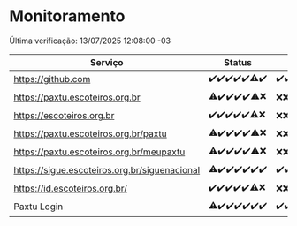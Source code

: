 # Monitoramento

Última verificação: 13/07/2025 12:08:00 -03

|Serviço|Status|Últimas 24h|
|---|---|---|
|https://github.com|<span title="2025-07-06: OK=23">✔️</span><span title="2025-07-07: OK=23">✔️</span><span title="2025-07-08: OK=23">✔️</span><span title="2025-07-09: OK=23">✔️</span><span title="2025-07-10: OK=23">✔️</span><span title="2025-07-11: OK=22, Falhas=1">⚠️</span><span title="2025-07-12: OK=14">✔️</span>|<span title="12/07/2025 12:08:00 -03 : 200">✔️</span><span title="12/07/2025 13:10:00 -03 : 200">✔️</span><span title="12/07/2025 14:07:00 -03 : 200">✔️</span><span title="12/07/2025 15:12:00 -03 : 200">✔️</span><span title="12/07/2025 16:07:00 -03 : 200">✔️</span><span title="12/07/2025 17:09:00 -03 : 200">✔️</span><span title="12/07/2025 18:08:00 -03 : 200">✔️</span><span title="12/07/2025 19:09:00 -03 : 200">✔️</span><span title="12/07/2025 20:10:00 -03 : 200">✔️</span><span title="12/07/2025 21:56:00 -03 : 200">✔️</span><span title="12/07/2025 23:58:00 -03 : 200">✔️</span><span title="13/07/2025 00:57:00 -03 : 200">✔️</span><span title="13/07/2025 01:34:00 -03 : 200">✔️</span><span title="13/07/2025 02:13:00 -03 : 200">✔️</span><span title="13/07/2025 03:13:00 -03 : 200">✔️</span><span title="13/07/2025 04:11:00 -03 : 200">✔️</span><span title="13/07/2025 05:12:00 -03 : 200">✔️</span><span title="13/07/2025 06:10:00 -03 : 200">✔️</span><span title="13/07/2025 07:09:00 -03 : 200">✔️</span><span title="13/07/2025 08:07:00 -03 : 200">✔️</span><span title="13/07/2025 09:17:00 -03 : 200">✔️</span><span title="13/07/2025 10:21:00 -03 : 200">✔️</span><span title="13/07/2025 11:08:00 -03 : 200">✔️</span><span title="13/07/2025 12:08:00 -03 : 200">✔️</span>|
|https://paxtu.escoteiros.org.br|<span title="2025-07-06: OK=22, Falhas=1">⚠️</span><span title="2025-07-07: OK=23">✔️</span><span title="2025-07-08: OK=23">✔️</span><span title="2025-07-09: OK=23">✔️</span><span title="2025-07-10: OK=23">✔️</span><span title="2025-07-11: OK=17, Falhas=6">⚠️</span><span title="2025-07-12: Falhas=14">❌</span>|<span title="12/07/2025 12:08:00 -03 : 403">❌</span><span title="12/07/2025 13:10:00 -03 : 403">❌</span><span title="12/07/2025 14:07:00 -03 : 403">❌</span><span title="12/07/2025 15:12:00 -03 : 403">❌</span><span title="12/07/2025 16:07:00 -03 : 403">❌</span><span title="12/07/2025 17:09:00 -03 : 403">❌</span><span title="12/07/2025 18:08:00 -03 : 403">❌</span><span title="12/07/2025 19:09:00 -03 : 403">❌</span><span title="12/07/2025 20:10:00 -03 : 403">❌</span><span title="12/07/2025 21:56:00 -03 : 403">❌</span><span title="12/07/2025 23:58:00 -03 : 403">❌</span><span title="13/07/2025 00:57:00 -03 : 403">❌</span><span title="13/07/2025 01:34:00 -03 : 403">❌</span><span title="13/07/2025 02:13:00 -03 : 403">❌</span><span title="13/07/2025 03:13:00 -03 : 403">❌</span><span title="13/07/2025 04:11:00 -03 : 403">❌</span><span title="13/07/2025 05:12:00 -03 : 403">❌</span><span title="13/07/2025 06:10:00 -03 : 403">❌</span><span title="13/07/2025 07:09:00 -03 : 403">❌</span><span title="13/07/2025 08:07:00 -03 : 403">❌</span><span title="13/07/2025 09:17:00 -03 : 403">❌</span><span title="13/07/2025 10:21:00 -03 : 403">❌</span><span title="13/07/2025 11:08:00 -03 : 403">❌</span><span title="13/07/2025 12:08:00 -03 : 403">❌</span>|
|https://escoteiros.org.br|<span title="2025-07-06: OK=23">✔️</span><span title="2025-07-07: OK=23">✔️</span><span title="2025-07-08: OK=23">✔️</span><span title="2025-07-09: OK=23">✔️</span><span title="2025-07-10: OK=23">✔️</span><span title="2025-07-11: OK=16, Falhas=7">⚠️</span><span title="2025-07-12: Falhas=14">❌</span>|<span title="12/07/2025 12:08:00 -03 : 403">❌</span><span title="12/07/2025 13:10:00 -03 : 403">❌</span><span title="12/07/2025 14:07:00 -03 : 403">❌</span><span title="12/07/2025 15:12:00 -03 : 403">❌</span><span title="12/07/2025 16:07:00 -03 : 403">❌</span><span title="12/07/2025 17:09:00 -03 : 403">❌</span><span title="12/07/2025 18:08:00 -03 : 403">❌</span><span title="12/07/2025 19:09:00 -03 : 403">❌</span><span title="12/07/2025 20:10:00 -03 : 403">❌</span><span title="12/07/2025 21:56:00 -03 : 403">❌</span><span title="12/07/2025 23:58:00 -03 : 403">❌</span><span title="13/07/2025 00:58:00 -03 : 403">❌</span><span title="13/07/2025 01:34:00 -03 : 403">❌</span><span title="13/07/2025 02:13:00 -03 : 403">❌</span><span title="13/07/2025 03:13:00 -03 : 403">❌</span><span title="13/07/2025 04:11:00 -03 : 403">❌</span><span title="13/07/2025 05:12:00 -03 : 403">❌</span><span title="13/07/2025 06:10:00 -03 : 403">❌</span><span title="13/07/2025 07:09:00 -03 : 403">❌</span><span title="13/07/2025 08:07:00 -03 : 403">❌</span><span title="13/07/2025 09:17:00 -03 : 403">❌</span><span title="13/07/2025 10:21:00 -03 : 403">❌</span><span title="13/07/2025 11:08:00 -03 : 403">❌</span><span title="13/07/2025 12:08:00 -03 : 403">❌</span>|
|https://paxtu.escoteiros.org.br/paxtu|<span title="2025-07-06: OK=22, Falhas=1">⚠️</span><span title="2025-07-07: OK=23">✔️</span><span title="2025-07-08: OK=23">✔️</span><span title="2025-07-09: OK=23">✔️</span><span title="2025-07-10: OK=23">✔️</span><span title="2025-07-11: OK=17, Falhas=6">⚠️</span><span title="2025-07-12: Falhas=14">❌</span>|<span title="12/07/2025 12:08:00 -03 : 403">❌</span><span title="12/07/2025 13:10:00 -03 : 403">❌</span><span title="12/07/2025 14:07:00 -03 : 403">❌</span><span title="12/07/2025 15:12:00 -03 : 403">❌</span><span title="12/07/2025 16:07:00 -03 : 403">❌</span><span title="12/07/2025 17:09:00 -03 : 403">❌</span><span title="12/07/2025 18:08:00 -03 : 403">❌</span><span title="12/07/2025 19:09:00 -03 : 403">❌</span><span title="12/07/2025 20:10:00 -03 : 403">❌</span><span title="12/07/2025 21:56:00 -03 : 403">❌</span><span title="12/07/2025 23:58:00 -03 : 403">❌</span><span title="13/07/2025 00:58:00 -03 : 403">❌</span><span title="13/07/2025 01:34:00 -03 : 403">❌</span><span title="13/07/2025 02:13:00 -03 : 403">❌</span><span title="13/07/2025 03:14:00 -03 : 403">❌</span><span title="13/07/2025 04:11:00 -03 : 403">❌</span><span title="13/07/2025 05:12:00 -03 : 403">❌</span><span title="13/07/2025 06:10:00 -03 : 403">❌</span><span title="13/07/2025 07:09:00 -03 : 403">❌</span><span title="13/07/2025 08:07:00 -03 : 403">❌</span><span title="13/07/2025 09:17:00 -03 : 403">❌</span><span title="13/07/2025 10:21:00 -03 : 403">❌</span><span title="13/07/2025 11:08:00 -03 : 403">❌</span><span title="13/07/2025 12:08:00 -03 : 403">❌</span>|
|https://paxtu.escoteiros.org.br/meupaxtu|<span title="2025-07-06: OK=22, Falhas=1">⚠️</span><span title="2025-07-07: OK=23">✔️</span><span title="2025-07-08: OK=23">✔️</span><span title="2025-07-09: OK=23">✔️</span><span title="2025-07-10: OK=23">✔️</span><span title="2025-07-11: OK=17, Falhas=6">⚠️</span><span title="2025-07-12: Falhas=14">❌</span>|<span title="12/07/2025 12:08:00 -03 : 403">❌</span><span title="12/07/2025 13:10:00 -03 : 403">❌</span><span title="12/07/2025 14:07:00 -03 : 403">❌</span><span title="12/07/2025 15:12:00 -03 : 403">❌</span><span title="12/07/2025 16:07:00 -03 : 403">❌</span><span title="12/07/2025 17:09:00 -03 : 403">❌</span><span title="12/07/2025 18:08:00 -03 : 403">❌</span><span title="12/07/2025 19:09:00 -03 : 403">❌</span><span title="12/07/2025 20:10:00 -03 : 403">❌</span><span title="12/07/2025 21:56:00 -03 : 403">❌</span><span title="12/07/2025 23:58:00 -03 : 403">❌</span><span title="13/07/2025 00:58:00 -03 : 403">❌</span><span title="13/07/2025 01:34:00 -03 : 403">❌</span><span title="13/07/2025 02:13:00 -03 : 403">❌</span><span title="13/07/2025 03:14:00 -03 : 403">❌</span><span title="13/07/2025 04:11:00 -03 : 403">❌</span><span title="13/07/2025 05:12:00 -03 : 403">❌</span><span title="13/07/2025 06:10:00 -03 : 403">❌</span><span title="13/07/2025 07:09:00 -03 : 403">❌</span><span title="13/07/2025 08:07:00 -03 : 403">❌</span><span title="13/07/2025 09:17:00 -03 : 403">❌</span><span title="13/07/2025 10:21:00 -03 : 403">❌</span><span title="13/07/2025 11:08:00 -03 : 403">❌</span><span title="13/07/2025 12:08:00 -03 : 403">❌</span>|
|https://sigue.escoteiros.org.br/siguenacional|<span title="2025-07-06: OK=22, Falhas=1">⚠️</span><span title="2025-07-07: OK=23">✔️</span><span title="2025-07-08: OK=23">✔️</span><span title="2025-07-09: OK=23">✔️</span><span title="2025-07-10: OK=23">✔️</span><span title="2025-07-11: OK=23">✔️</span><span title="2025-07-12: OK=14">✔️</span>|<span title="12/07/2025 12:08:00 -03 : 200">✔️</span><span title="12/07/2025 13:10:00 -03 : 200">✔️</span><span title="12/07/2025 14:07:00 -03 : 200">✔️</span><span title="12/07/2025 15:12:00 -03 : 200">✔️</span><span title="12/07/2025 16:07:00 -03 : 200">✔️</span><span title="12/07/2025 17:09:00 -03 : 200">✔️</span><span title="12/07/2025 18:08:00 -03 : 200">✔️</span><span title="12/07/2025 19:09:00 -03 : 200">✔️</span><span title="12/07/2025 20:10:00 -03 : 200">✔️</span><span title="12/07/2025 21:56:00 -03 : 200">✔️</span><span title="12/07/2025 23:58:00 -03 : 200">✔️</span><span title="13/07/2025 00:58:00 -03 : 200">✔️</span><span title="13/07/2025 01:34:00 -03 : 200">✔️</span><span title="13/07/2025 02:13:00 -03 : 200">✔️</span><span title="13/07/2025 03:14:00 -03 : 200">✔️</span><span title="13/07/2025 04:11:00 -03 : 200">✔️</span><span title="13/07/2025 05:12:00 -03 : 200">✔️</span><span title="13/07/2025 06:10:00 -03 : 200">✔️</span><span title="13/07/2025 07:09:00 -03 : 200">✔️</span><span title="13/07/2025 08:07:00 -03 : 200">✔️</span><span title="13/07/2025 09:17:00 -03 : 200">✔️</span><span title="13/07/2025 10:21:00 -03 : 200">✔️</span><span title="13/07/2025 11:08:00 -03 : 200">✔️</span><span title="13/07/2025 12:08:00 -03 : 200">✔️</span>|
|https://id.escoteiros.org.br/|<span title="2025-07-06: OK=23">✔️</span><span title="2025-07-07: OK=23">✔️</span><span title="2025-07-08: OK=23">✔️</span><span title="2025-07-09: OK=23">✔️</span><span title="2025-07-10: OK=23">✔️</span><span title="2025-07-11: OK=16, Falhas=7">⚠️</span><span title="2025-07-12: Falhas=14">❌</span>|<span title="12/07/2025 12:08:00 -03 : 403">❌</span><span title="12/07/2025 13:10:00 -03 : 403">❌</span><span title="12/07/2025 14:07:00 -03 : 403">❌</span><span title="12/07/2025 15:12:00 -03 : 403">❌</span><span title="12/07/2025 16:07:00 -03 : 403">❌</span><span title="12/07/2025 17:09:00 -03 : 403">❌</span><span title="12/07/2025 18:08:00 -03 : 403">❌</span><span title="12/07/2025 19:09:00 -03 : 403">❌</span><span title="12/07/2025 20:10:00 -03 : 403">❌</span><span title="12/07/2025 21:56:00 -03 : 403">❌</span><span title="12/07/2025 23:58:00 -03 : 403">❌</span><span title="13/07/2025 00:58:00 -03 : 403">❌</span><span title="13/07/2025 01:34:00 -03 : 403">❌</span><span title="13/07/2025 02:13:00 -03 : 403">❌</span><span title="13/07/2025 03:14:00 -03 : 403">❌</span><span title="13/07/2025 04:11:00 -03 : 403">❌</span><span title="13/07/2025 05:12:00 -03 : 403">❌</span><span title="13/07/2025 06:10:00 -03 : 403">❌</span><span title="13/07/2025 07:09:00 -03 : 403">❌</span><span title="13/07/2025 08:07:00 -03 : 403">❌</span><span title="13/07/2025 09:17:00 -03 : 403">❌</span><span title="13/07/2025 10:21:00 -03 : 403">❌</span><span title="13/07/2025 11:08:00 -03 : 403">❌</span><span title="13/07/2025 12:08:00 -03 : 403">❌</span>|
|Paxtu Login|<span title="2025-07-06: OK=22, Falhas=1">⚠️</span><span title="2025-07-07: OK=23">✔️</span><span title="2025-07-08: OK=23">✔️</span><span title="2025-07-09: OK=23">✔️</span><span title="2025-07-10: OK=23">✔️</span><span title="2025-07-11: OK=23">✔️</span><span title="2025-07-12: OK=14">✔️</span>|<span title="12/07/2025 12:08:00 -03 : 200">✔️</span><span title="12/07/2025 13:10:00 -03 : 200">✔️</span><span title="12/07/2025 14:07:00 -03 : 200">✔️</span><span title="12/07/2025 15:12:00 -03 : 200">✔️</span><span title="12/07/2025 16:07:00 -03 : 200">✔️</span><span title="12/07/2025 17:09:00 -03 : 200">✔️</span><span title="12/07/2025 18:08:00 -03 : 200">✔️</span><span title="12/07/2025 19:09:00 -03 : 200">✔️</span><span title="12/07/2025 20:10:00 -03 : 200">✔️</span><span title="12/07/2025 21:56:00 -03 : 200">✔️</span><span title="12/07/2025 23:58:00 -03 : 200">✔️</span><span title="13/07/2025 00:58:00 -03 : 200">✔️</span><span title="13/07/2025 01:34:00 -03 : 200">✔️</span><span title="13/07/2025 02:13:00 -03 : 200">✔️</span><span title="13/07/2025 03:14:00 -03 : 200">✔️</span><span title="13/07/2025 04:11:00 -03 : 200">✔️</span><span title="13/07/2025 05:12:00 -03 : 200">✔️</span><span title="13/07/2025 06:10:00 -03 : 200">✔️</span><span title="13/07/2025 07:09:00 -03 : 200">✔️</span><span title="13/07/2025 08:07:00 -03 : 200">✔️</span><span title="13/07/2025 09:17:00 -03 : 200">✔️</span><span title="13/07/2025 10:21:00 -03 : 200">✔️</span><span title="13/07/2025 11:08:00 -03 : 200">✔️</span><span title="13/07/2025 12:08:00 -03 : 200">✔️</span>|
